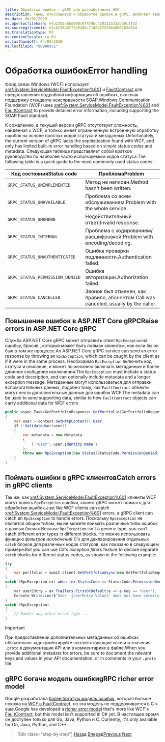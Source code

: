 ```yaml
---
title: Обработка ошибок - gRPC для разработчиков WCF
description: Темы, относящиеся к обработке ошибок в gRPC. Включает таблицу наиболее часто используемых кодов статуса.
ms.date: 09/02/2019
ms.openlocfilehash: 64a2355a8bd608c074f9bc420312b23aba0c1fb2
ms.sourcegitcommit: e3cbf26d67f7e9286c7108a2752804050762d02d
ms.translationtype: MT
ms.contentlocale: ru-RU
ms.lasthandoff: 04/09/2020
ms.locfileid: "80988951"
---
```

# <a name="error-handling"></a><span data-ttu-id="e323f-104">Обработка ошибок</span><span class="sxs-lookup"><span data-stu-id="e323f-104">Error handling</span></span>

<span data-ttu-id="e323f-105">Фонд связи Windows (WCF) использует <xref:System.ServiceModel.FaultException%601> и [FaultContract](xref:System.ServiceModel.FaultContractAttribute) для предоставления подробной информации об ошибках, включая поддержку стандарта неисправности SOAP.</span><span class="sxs-lookup"><span data-stu-id="e323f-105">Windows Communication Foundation (WCF) uses <xref:System.ServiceModel.FaultException%601> and [FaultContract](xref:System.ServiceModel.FaultContractAttribute) to provide detailed error information, including supporting the SOAP Fault standard.</span></span>

<span data-ttu-id="e323f-106">К сожалению, в текущей версии gRPC отсутствует сложность, найденная с WCF, и только имеет ограниченную встроенную обработку ошибок на основе простых кодов статуса и метаданных.</span><span class="sxs-lookup"><span data-stu-id="e323f-106">Unfortunately, the current version of gRPC lacks the sophistication found with WCF, and only has limited built-in error handling based on simple status codes and metadata.</span></span> <span data-ttu-id="e323f-107">Следующая таблица представляет собой краткое руководство по наиболее часто используемым кодов статуса:</span><span class="sxs-lookup"><span data-stu-id="e323f-107">The following table is a quick guide to the most commonly used status codes:</span></span>

| <span data-ttu-id="e323f-108">Код состояния</span><span class="sxs-lookup"><span data-stu-id="e323f-108">Status code</span></span> | <span data-ttu-id="e323f-109">Проблема</span><span class="sxs-lookup"><span data-stu-id="e323f-109">Problem</span></span> |
| ----------- | ------- |
| `GRPC_STATUS_UNIMPLEMENTED` | <span data-ttu-id="e323f-110">Метод не написан.</span><span class="sxs-lookup"><span data-stu-id="e323f-110">Method hasn't been written.</span></span> |
| `GRPC_STATUS_UNAVAILABLE` | <span data-ttu-id="e323f-111">Проблема со всем обслуживанием.</span><span class="sxs-lookup"><span data-stu-id="e323f-111">Problem with the whole service.</span></span> |
| `GRPC_STATUS_UNKNOWN` | <span data-ttu-id="e323f-112">Недействительный ответ.</span><span class="sxs-lookup"><span data-stu-id="e323f-112">Invalid response.</span></span> |
| `GRPC_STATUS_INTERNAL` | <span data-ttu-id="e323f-113">Проблема с кодированием/расшифровкой.</span><span class="sxs-lookup"><span data-stu-id="e323f-113">Problem with encoding/decoding.</span></span> |
| `GRPC_STATUS_UNAUTHENTICATED` | <span data-ttu-id="e323f-114">Ошибка проверки подлинности.</span><span class="sxs-lookup"><span data-stu-id="e323f-114">Authentication failed.</span></span> |
| `GRPC_STATUS_PERMISSION_DENIED` | <span data-ttu-id="e323f-115">Ошибка авторизации.</span><span class="sxs-lookup"><span data-stu-id="e323f-115">Authorization failed.</span></span> |
| `GRPC_STATUS_CANCELLED` | <span data-ttu-id="e323f-116">Звонок был отменен, как правило, абонентом.</span><span class="sxs-lookup"><span data-stu-id="e323f-116">Call was canceled, usually by the caller.</span></span> |

## <a name="raise-errors-in-aspnet-core-grpc"></a><span data-ttu-id="e323f-117">Повышение ошибок в ASP.NET Core gRPC</span><span class="sxs-lookup"><span data-stu-id="e323f-117">Raise errors in ASP.NET Core gRPC</span></span>

<span data-ttu-id="e323f-118">Служба ASP.NET Core gRPC может отправить ответ `RpcException`на ошибку, бросив , который может быть пойман клиентом, как если бы он был в том же процессе.</span><span class="sxs-lookup"><span data-stu-id="e323f-118">An ASP.NET Core gRPC service can send an error response by throwing an `RpcException`, which can be caught by the client as if it were in the same process.</span></span> <span data-ttu-id="e323f-119">Необходимо `RpcException` включить код статуса и описание, и может по желанию включать метаданные и более длинное сообщение исключения.</span><span class="sxs-lookup"><span data-stu-id="e323f-119">The `RpcException` must include a status code and description, and can optionally include metadata and a longer exception message.</span></span> <span data-ttu-id="e323f-120">Метаданные могут использоваться для отправки вспомогательных данных, подобно тому, как `FaultContract` объекты могут нести дополнительные данные для ошибок WCF.</span><span class="sxs-lookup"><span data-stu-id="e323f-120">The metadata can be used to send supporting data, similar to how `FaultContract` objects can carry additional data for WCF errors.</span></span>

```csharp
public async Task<GetPortfolioResponse> GetPortfolio(GetPortfolioRequest request, ServerCallContext context)
{
    var user = context.GetHttpContext().User;
    if (!ValidateUser(user))
    {
        var metadata = new Metadata
        {
            { "User", user.Identity.Name }
        };
        throw new RpcException(new Status(StatusCode.PermissionDenied, "Permission denied"), metadata);
    }
}
```

## <a name="catch-errors-in-grpc-clients"></a><span data-ttu-id="e323f-121">Поймать ошибки в gRPC клиентов</span><span class="sxs-lookup"><span data-stu-id="e323f-121">Catch errors in gRPC clients</span></span>

<span data-ttu-id="e323f-122">Так же, как <xref:System.ServiceModel.FaultException%601> клиенты WCF могут ловить `RpcException` ошибки, клиент gRPC может поймать для обработки ошибок.</span><span class="sxs-lookup"><span data-stu-id="e323f-122">Just like WCF clients can catch <xref:System.ServiceModel.FaultException%601> errors, a gRPC client can catch an `RpcException` to handle errors.</span></span> <span data-ttu-id="e323f-123">Поскольку `RpcException` не является общим типом, вы не можете поймать различные типы ошибок в разных блоках.</span><span class="sxs-lookup"><span data-stu-id="e323f-123">Because `RpcException` isn't a generic type, you can't catch different error types in different blocks.</span></span> <span data-ttu-id="e323f-124">Но можно использовать функцию *фильтров исключений* C's для декларирования отдельных `catch` блоков для различных кодов статусов, как показано в следующем примере:</span><span class="sxs-lookup"><span data-stu-id="e323f-124">But you can use C#'s *exception filters* feature to declare separate `catch` blocks for different status codes, as shown in the following example:</span></span>

```csharp
try
{
    var portfolio = await client.GetPortfolioAsync(new GetPortfolioRequest { Id = id });
}
catch (RpcException ex) when (ex.StatusCode == StatusCode.PermissionDenied)
{
    var userEntry = ex.Trailers.FirstOrDefault(e => e.Key == "User");
    Console.WriteLine($"User '{userEntry.Value}' does not have permission to view this portfolio.");
}
catch (RpcException)
{
    // Handle any other error type ...
}
```

> [!IMPORTANT]
> <span data-ttu-id="e323f-125">При предоставлении дополнительных метаданных об ошибках обязательно задокументируйте соответствующие ключи и значения `.proto` в документации API или в комментариях в файле.</span><span class="sxs-lookup"><span data-stu-id="e323f-125">When you provide additional metadata for errors, be sure to document the relevant keys and values in your API documentation, or in comments in your `.proto` file.</span></span>

## <a name="grpc-richer-error-model"></a><span data-ttu-id="e323f-126">gRPC богаче модель ошибки</span><span class="sxs-lookup"><span data-stu-id="e323f-126">gRPC richer error model</span></span>

<span data-ttu-id="e323f-127">Google разработала [более богатую модель ошибок,](https://cloud.google.com/apis/design/errors#error_model) которая больше похожа на [WCF в FaultContract](xref:System.ServiceModel.FaultContractAttribute), но эта модель не поддерживается в C » еще.</span><span class="sxs-lookup"><span data-stu-id="e323f-127">Google has developed a [richer error model](https://cloud.google.com/apis/design/errors#error_model) that's more like WCF's [FaultContract](xref:System.ServiceModel.FaultContractAttribute), but this model isn't supported in C# yet.</span></span> <span data-ttu-id="e323f-128">В настоящее время он доступен только для Go, Java, Python и C..</span><span class="sxs-lookup"><span data-stu-id="e323f-128">Currently, it's only available for Go, Java, Python, and C++.</span></span>

>[!div class="step-by-step"]
><span data-ttu-id="e323f-129">[Назад](metadata.md)
>[Вперед](ws-protocols.md)</span><span class="sxs-lookup"><span data-stu-id="e323f-129">[Previous](metadata.md)
[Next](ws-protocols.md)</span></span>
